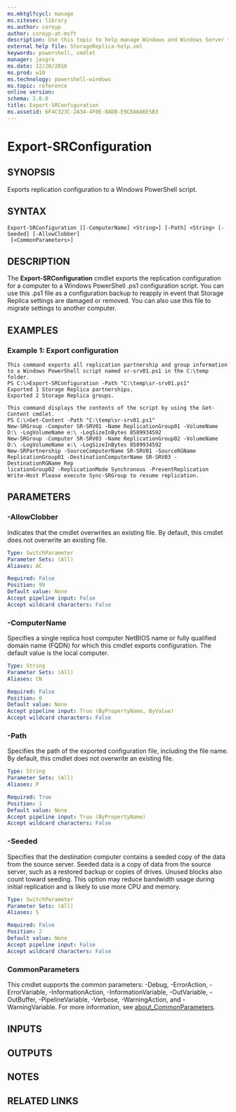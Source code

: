 ```yaml
---
ms.mktglfcycl: manage
ms.sitesec: library
ms.author: coreyp
author: coreyp-at-msft
description: Use this topic to help manage Windows and Windows Server technologies with Windows PowerShell.
external help file: StorageReplica-help.xml
keywords: powershell, cmdlet
manager: jasgro
ms.date: 12/20/2016
ms.prod: w10
ms.technology: powershell-windows
ms.topic: reference
online version: 
schema: 2.0.0
title: Export-SRConfiguration
ms.assetid: 6F4C323C-2A34-4F0E-8ADB-E9CEA6A6E5B3
---
```


# Export-SRConfiguration

## SYNOPSIS
Exports replication configuration to a Windows PowerShell script.

## SYNTAX

```
Export-SRConfiguration [[-ComputerName] <String>] [-Path] <String> [-Seeded] [-AllowClobber]
 [<CommonParameters>]
```

## DESCRIPTION
The **Export-SRConfiguration** cmdlet exports the replication configuration for a computer to a Windows PowerShell .ps1 configuration script.
You can use this .ps1 file as a configuration backup to reapply in event that Storage Replica settings are damaged or removed.
You can also use this file to migrate settings to another computer.

## EXAMPLES

### Example 1: Export configuration
```
This command exports all replication partnership and group information to a Windows PowerShell script named sr-srv01.ps1 in the C:\temp folder. 
PS C:\>Export-SRConfiguration -Path "C:\temp\sr-srv01.ps1"
Exported 1 Storage Replica partnerships. 
Exported 2 Storage Replica groups.

This command displays the contents of the script by using the Get-Content cmdlet. 
PS C:\>Get-Content -Path "C:\temp\sr-srv01.ps1"
New-SRGroup -Computer SR-SRV01 -Name ReplicationGroup01 -VolumeName D:\ -LogVolumeName e:\ -LogSizeInBytes 8589934592
New-SRGroup -Computer SR-SRV03 -Name ReplicationGroup02 -VolumeName D:\ -LogVolumeName e:\ -LogSizeInBytes 8589934592
New-SRPartnership -SourceComputerName SR-SRV01 -SourceRGName ReplicationGroup01 -DestinationComputerName SR-SRV03 -DestinationRGName Rep
licationGroup02 -ReplicationMode Synchronous -PreventReplication
Write-Host Please execute Sync-SRGroup to resume replication.
```

## PARAMETERS

### -AllowClobber
Indicates that the cmdlet overwrites an existing file.
By default, this cmdlet does not overwrite an existing file.

```yaml
Type: SwitchParameter
Parameter Sets: (All)
Aliases: AC

Required: False
Position: 99
Default value: None
Accept pipeline input: False
Accept wildcard characters: False
```

### -ComputerName
Specifies a single replica host computer NetBIOS name or fully qualified domain name (FQDN) for which this cmdlet exports configuration.
The default value is the local computer.

```yaml
Type: String
Parameter Sets: (All)
Aliases: CN

Required: False
Position: 0
Default value: None
Accept pipeline input: True (ByPropertyName, ByValue)
Accept wildcard characters: False
```

### -Path
Specifies the path of the exported configuration file, including the file name.
By default, this cmdlet does not overwrite an existing file.

```yaml
Type: String
Parameter Sets: (All)
Aliases: P

Required: True
Position: 1
Default value: None
Accept pipeline input: True (ByPropertyName)
Accept wildcard characters: False
```

### -Seeded
Specifies that the destination computer contains a seeded copy of the data from the source server.
Seeded data is a copy of data from the source server, such as a restored backup or copies of drives.
Unused blocks also count toward seeding.
This option may reduce bandwidth usage during initial replication and is likely to use more CPU and memory.

```yaml
Type: SwitchParameter
Parameter Sets: (All)
Aliases: S

Required: False
Position: 2
Default value: None
Accept pipeline input: False
Accept wildcard characters: False
```

### CommonParameters
This cmdlet supports the common parameters: -Debug, -ErrorAction, -ErrorVariable, -InformationAction, -InformationVariable, -OutVariable, -OutBuffer, -PipelineVariable, -Verbose, -WarningAction, and -WarningVariable. For more information, see [about_CommonParameters](http://go.microsoft.com/fwlink/?LinkID=113216).

## INPUTS

## OUTPUTS

## NOTES

## RELATED LINKS

